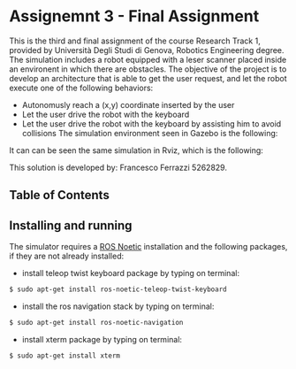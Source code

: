 Assignemnt 3 - Final Assignment
==================================

This is the third and final assignment of the course Research Track 1, provided by Università Degli Studi di Genova, Robotics Engineering degree.
The simulation includes a robot equipped with a leser scanner placed inside an environent in which there are obstacles. 
The objective of the project is to develop an architecture that is able to get the user request, and let the robot execute one of the following behaviors:
* Autonomusly reach a (x,y) coordinate inserted by the user
* Let the user drive the robot with the keyboard
* Let the user drive the robot with the keyboard by assisting him to avoid collisions
The simulation environment seen in Gazebo is the following:

It can can be seen the same simulation in Rviz, which is the following:

This solution is developed by: Francesco Ferrazzi 5262829.

Table of Contents
----------------------


Installing and running
----------------------

The simulator requires a [ROS Noetic](http://wiki.ros.org/noetic/Installation) installation and the following packages, if they are not already installed:

* install teleop twist keyboard package by typing on terminal:
```bash
$ sudo apt-get install ros-noetic-teleop-twist-keyboard
```
* install the ros navigation stack by typing on terminal:
```bash
$ sudo apt-get install ros-noetic-navigation
```
* install xterm package by typing on terminal:
```bash
$ sudo apt-get install xterm
```